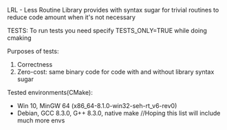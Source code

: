 LRL - Less Routine Library provides with syntax sugar for trivial routines to reduce code amount when it's not necessary

TESTS:
To run tests you need specify TESTS_ONLY=TRUE while doing cmaking

Purposes of tests:
  1. Correctness
  2. Zero-cost: same binary code for code with and without library syntax sugar

Tested environments(CMake):
  * Win 10, MinGW 64 (x86_64-8.1.0-win32-seh-rt_v6-rev0)
  * Debian, GCC 8.3.0, G++ 8.3.0, native make
  //Hoping this list will include much more envs
